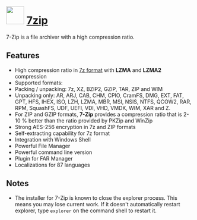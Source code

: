 # <img src="https://cdn.rawgit.com/nicholas-cecere/chocolatey-packages/cc6203f7e540c53c73ee89a412d5d1ecb28fa0e0/icons/7zip.svg" width="48" height="48"/> [7zip](https://chocolatey.org/packages/7zip)

7-Zip is a file archiver with a high compression ratio.

## Features
- High compression ratio in [7z format](http://www.7-zip.org/7z.html) with **LZMA** and **LZMA2** compression
- Supported formats:
- Packing / unpacking: 7z, XZ, BZIP2, GZIP, TAR, ZIP and WIM
- Unpacking only: AR, ARJ, CAB, CHM, CPIO, CramFS, DMG, EXT, FAT, GPT, HFS, IHEX, ISO, LZH, LZMA, MBR, MSI, NSIS, NTFS, QCOW2, RAR, RPM, SquashFS, UDF, UEFI, VDI, VHD, VMDK, WIM, XAR and Z.
- For ZIP and GZIP formats, **7-Zip** provides a compression ratio that is 2-10 % better than the ratio provided by PKZip and WinZip
- Strong AES-256 encryption in 7z and ZIP formats
- Self-extracting capability for 7z format
- Integration with Windows Shell
- Powerful File Manager
- Powerful command line version
- Plugin for FAR Manager
- Localizations for 87 languages

## Notes
- The installer for 7-Zip is known to close the explorer process.
This means you may lose current work. If it doesn't automatically restart explorer, type `explorer` on the command shell to restart it.

